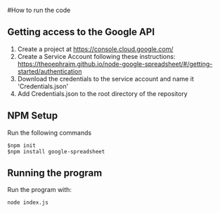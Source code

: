 #How to run the code

## Getting access to the Google API
1. Create a project at https://console.cloud.google.com/
1. Create a Service Account following these instructions:
https://theoephraim.github.io/node-google-spreadsheet/#/getting-started/authentication
1. Download the credentials to the service account and name it 'Credentials.json'
1. Add Credentials.json to the root directory of the repository

## NPM Setup
Run the following commands

```
$npm init
$npm install google-spreadsheet
```

## Running the program
Run the program with:
```
node index.js
```